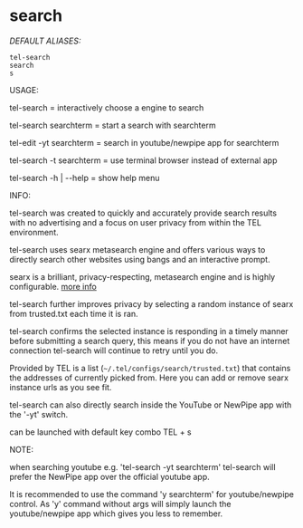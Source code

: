 # search

_DEFAULT ALIASES:_
```
tel-search
search
s
```
USAGE:

tel-search			= interactively choose a engine to search

tel-search searchterm		= start a search with searchterm

tel-edit -yt searchterm		= search in youtube/newpipe app for searchterm

tel-search -t searchterm	= use terminal browser instead of external app

tel-search -h | --help 		= show help menu

INFO:

tel-search was created to quickly and accurately provide search results with no advertising and a focus on user privacy from within the TEL environment.

tel-search uses searx metasearch engine and offers various ways to directly search other websites using bangs and an interactive prompt.

searx is a brilliant, privacy-respecting, metasearch engine and is highly configurable. [more info](https://en.wikipedia.org/wiki/Searx)

tel-search further improves privacy by selecting a random instance of searx from trusted.txt each time it is ran.

tel-search confirms the selected instance is responding in a timely manner before submitting a search query, this means if you do not have an internet connection tel-search will continue to retry until you do.

Provided by TEL is a list (`~/.tel/configs/search/trusted.txt`) that contains the addresses of currently picked from. Here you can add or remove searx instance urls as you see fit.

tel-search can also directly search inside the YouTube or NewPipe app with the '-yt' switch.

can be launched with default key combo TEL + s 

NOTE:

when searching youtube e.g. 'tel-search -yt searchterm' tel-search will prefer the NewPipe app over the official youtube app.

It is recommended to use the command 'y searchterm' for youtube/newpipe control. As 'y' command without args will simply launch the youtube/newpipe app which gives you less to remember.

